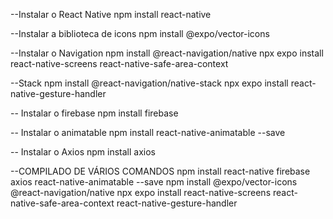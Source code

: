 --Instalar o React Native
npm install react-native

--Instalar a biblioteca de icons
npm install @expo/vector-icons

--Instalar o Navigation
npm install @react-navigation/native
npx expo install react-native-screens react-native-safe-area-context

--Stack
npm install @react-navigation/native-stack
npx expo install react-native-gesture-handler

-- Instalar o firebase
npm install firebase

-- Instalar o animatable
npm install react-native-animatable --save

-- Instalar o Axios
npm install axios

--COMPILADO DE VÁRIOS COMANDOS
npm install react-native firebase axios react-native-animatable --save
npm install @expo/vector-icons @react-navigation/native
npx expo install react-native-screens react-native-safe-area-context react-native-gesture-handler